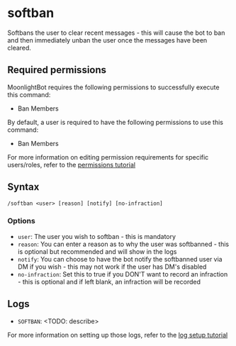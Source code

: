 # softban

Softbans the user to clear recent messages - this will cause the bot to ban and then immediately unban the user once the messages have been cleared.

## Required permissions

MoonlightBot requires the following permissions to successfully execute this command:

* Ban Members

By default, a user is required to have the following permissions to use this command:

* Ban Members

For more information on editing permission requirements for specific users/roles, refer to the [permissions tutorial](<linkToPermissionsTutorial>)

## Syntax

```text
/softban <user> [reason] [notify] [no-infraction]
```

### Options

* `user`: The user you wish to softban - this is mandatory
* `reason`: You can enter a reason as to why the user was softbanned - this is optional but recommended and will show in the logs
* `notify`: You can choose to have the bot notify the softbanned user via DM if you wish - this may not work if the user has DM's disabled
* `no-infraction`: Set this to true if you DON'T want to record an infraction - this is optional and if left blank, an infraction will be recorded

## Logs

* `SOFTBAN`: <TODO: describe>

For more information on setting up those logs, refer to the [log setup tutorial](<linkToLogTutorial>)
